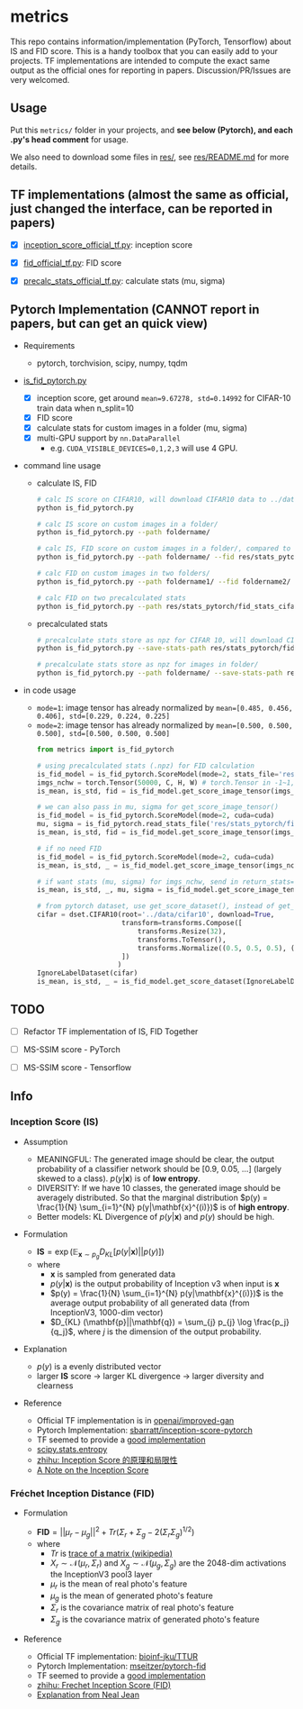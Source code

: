 # metrics

This repo contains information/implementation (PyTorch, Tensorflow) about IS and FID score. This is a handy toolbox that you can easily add to your projects. TF implementations are intended to compute the exact same output as the official ones for reporting in papers. Discussion/PR/Issues are very welcomed.



## Usage

Put this `metrics/` folder in your projects, and __see below (Pytorch), and each .py's head comment__ for usage.

We also need to download some files in [res/](res/), see [res/README.md](res/README.md) for more details.



## TF implementations (almost the same as official, just changed the interface, can be reported in papers)

- [x] [inception_score_official_tf.py](inception_score_official_tf.py): inception score
- [x] [fid_official_tf.py](fid_official_tf.py): FID score
- [x] [precalc_stats_official_tf.py](precalc_stats_official_tf.py): calculate stats (mu, sigma)



## Pytorch Implementation (CANNOT report in papers, but can get an quick view)

* Requirements
    * pytorch, torchvision, scipy, numpy, tqdm
* [is_fid_pytorch.py](is_fid_pytorch.py)
    * [x] inception score, get around `mean=9.67278, std=0.14992` for CIFAR-10 train data when n_split=10
    * [x] FID score
    * [x] calculate stats for custom images in a folder (mu, sigma)
    * [x] multi-GPU support by `nn.DataParallel`
        * e.g. `CUDA_VISIBLE_DEVICES=0,1,2,3` will use 4 GPU.
* command line usage
    * calculate IS, FID
        ```bash
        # calc IS score on CIFAR10, will download CIFAR10 data to ../data/cifar10
        python is_fid_pytorch.py
        
        # calc IS score on custom images in a folder/
        python is_fid_pytorch.py --path foldername/
        
        # calc IS, FID score on custom images in a folder/, compared to CIFAR10 (given precalculated stats)
        python is_fid_pytorch.py --path foldername/ --fid res/stats_pytorch/fid_stats_cifar10_train.npz
        
        # calc FID on custom images in two folders/
        python is_fid_pytorch.py --path foldername1/ --fid foldername2/
        
        # calc FID on two precalculated stats
        python is_fid_pytorch.py --path res/stats_pytorch/fid_stats_cifar10_train.npz --fid res/stats_pytorch/fid_stats_cifar10_train.npz
        ```

    * precalculated stats
        ```bash
        # precalculate stats store as npz for CIFAR 10, will download CIFAR10 data to ../data/cifar10
        python is_fid_pytorch.py --save-stats-path res/stats_pytorch/fid_stats_cifar10_train.npz
        
        # precalculate stats store as npz for images in folder/
        python is_fid_pytorch.py --path foldername/ --save-stats-path res/stats_pytorch/fid_stats_folder.npz
        ```

        

* in code usage

    * `mode=1`: image tensor has already normalized by `mean=[0.485, 0.456, 0.406], std=[0.229, 0.224, 0.225]`
    * `mode=2`: image tensor has already normalized by `mean=[0.500, 0.500, 0.500], std=[0.500, 0.500, 0.500]`
        ```python
        from metrics import is_fid_pytorch
        
        # using precalculated stats (.npz) for FID calculation
        is_fid_model = is_fid_pytorch.ScoreModel(mode=2, stats_file='res/stats_pytorch/fid_stats_cifar10_train.npz', cuda=cuda)
        imgs_nchw = torch.Tensor(50000, C, H, W) # torch.Tensor in -1~1, normalized by mean=[0.500, 0.500, 0.500], std=[0.500, 0.500, 0.500]
        is_mean, is_std, fid = is_fid_model.get_score_image_tensor(imgs_nchw)
        
        # we can also pass in mu, sigma for get_score_image_tensor()
        is_fid_model = is_fid_pytorch.ScoreModel(mode=2, cuda=cuda)
        mu, sigma = is_fid_pytorch.read_stats_file('res/stats_pytorch/fid_stats_cifar10_train.npz')
        is_mean, is_std, fid = is_fid_model.get_score_image_tensor(imgs_nchw, mu1=mu, sigma1=sigma)
        
        # if no need FID
        is_fid_model = is_fid_pytorch.ScoreModel(mode=2, cuda=cuda)
        is_mean, is_std, _ = is_fid_model.get_score_image_tensor(imgs_nchw)
        
        # if want stats (mu, sigma) for imgs_nchw, send in return_stats=True
        is_mean, is_std, _, mu, sigma = is_fid_model.get_score_image_tensor(imgs_nchw, return_stats=True)
        
        # from pytorch dataset, use get_score_dataset(), instead of get_score_image_tensor(), other usage is the same
        cifar = dset.CIFAR10(root='../data/cifar10', download=True,
                             transform=transforms.Compose([
                                 transforms.Resize(32),
                                 transforms.ToTensor(),
                                 transforms.Normalize((0.5, 0.5, 0.5), (0.5, 0.5, 0.5))
                             ])
                            )
        IgnoreLabelDataset(cifar)
        is_mean, is_std, _ = is_fid_model.get_score_dataset(IgnoreLabelDataset(cifar))
        ```


## TODO

- [ ] Refactor TF implementation of IS, FID Together
- [ ] MS-SSIM score - PyTorch
- [ ] MS-SSIM score - Tensorflow



## Info

### Inception Score (IS)

* Assumption
    * MEANINGFUL: The generated image should be clear, the output probability of a classifier network should be [0.9, 0.05, ...] (largely skewed to a class). $p(y|\mathbf{x})$ is of __low entropy__.
    * DIVERSITY: If we have 10 classes, the generated image should be averagely distributed. So that the marginal distribution $p(y) = \frac{1}{N} \sum_{i=1}^{N} p(y|\mathbf{x}^{(i)})$ is of __high entropy__.
    * Better models: KL Divergence of $p(y|\mathbf{x})$ and $p(y)$ should be high.
* Formulation
    * $\mathbf{IS} = \exp (\mathbb{E}_{\mathbf{x} \sim p_g} D_{KL} [p(y|\mathbf{x}) || p(y)] )$
    * where
        * $\mathbf{x}$ is sampled from generated data
        * $p(y|\mathbf{x})​$ is the output probability of Inception v3 when input is $\mathbf{x}​$
        * $p(y) = \frac{1}{N} \sum_{i=1}^{N} p(y|\mathbf{x}^{(i)})$ is the average output probability of all generated data (from InceptionV3, 1000-dim vector)
        * $D_{KL} (\mathbf{p}||\mathbf{q}) = \sum_{j} p_{j} \log \frac{p_j}{q_j}$, where $j$ is the dimension of the output probability.

* Explanation
    * $p(y)$ is a evenly distributed vector
    * larger $\mathbf{IS}​$ score -> larger KL divergence -> larger diversity and clearness
* Reference
    * Official TF implementation is in [openai/improved-gan](https://github.com/openai/improved-gan)
    * Pytorch Implementation: [sbarratt/inception-score-pytorch](https://github.com/sbarratt/inception-score-pytorch)
    * TF seemed to provide a [good implementation](https://github.com/tensorflow/tensorflow/blob/master/tensorflow/contrib/gan/python/eval/python/classifier_metrics_impl.py)
    * [scipy.stats.entropy](https://docs.scipy.org/doc/scipy/reference/generated/scipy.stats.entropy.html)
    * [zhihu: Inception Score 的原理和局限性](https://zhuanlan.zhihu.com/p/54146307)
    * [A Note on the Inception Score](https://arxiv.org/abs/1801.01973)



### Fréchet Inception Distance (FID)

* Formulation
    * $\mathbf{FID} = ||\mu_r - \mu_g||^2 + Tr(\Sigma_{r} + \Sigma_{g} - 2(\Sigma_r \Sigma_g)^{1/2})​$
    * where
        * $Tr$ is [trace of a matrix (wikipedia)](https://en.wikipedia.org/wiki/Trace_(linear_algebra))
        * $X_r \sim \mathcal{N}(\mu_r, \Sigma_r)$ and $X_g \sim \mathcal{N}(\mu_g, \Sigma_g)$ are the 2048-dim activations  the InceptionV3 pool3 layer
        * $\mu_r$ is the mean of real photo's feature
        * $\mu_g$ is the mean of generated photo's feature
        * $\Sigma_r$ is the covariance matrix of real photo's feature
        * $\Sigma_g$ is the covariance matrix of generated photo's feature

* Reference
    * Official TF implementation: [bioinf-jku/TTUR](https://github.com/bioinf-jku/TTUR)
    * Pytorch Implementation: [mseitzer/pytorch-fid](https://github.com/mseitzer/pytorch-fid)
    * TF seemed to provide a [good implementation](https://github.com/tensorflow/tensorflow/blob/master/tensorflow/contrib/gan/python/eval/python/classifier_metrics_impl.py)
    * [zhihu: Frechet Inception Score (FID)](https://zhuanlan.zhihu.com/p/54213305)
    * [Explanation from Neal Jean](https://nealjean.com/ml/frechet-inception-distance/)

